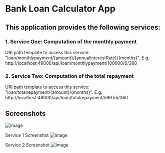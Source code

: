 # Bank Loan Calculator App

## This application provides the following services:

### 1. Service One: Computation of the monthly payment
URI path template to access this service: "loan/monthlypayment/{amount}/{annualInterestRate}/{months}". E.g. http://localhost:49000/api/loan/monthlypayment/100000/6/360

### 2. Service Two: Computation of the total repayment
URI path template to access this service: "loan/totalrepayment/{amount}/{months}". E.g. http://localhost:49000/api/loan/totalrepayment/599.55/360

## Screenshots
![image](https://github.com/rubylennon/BankLoanCalculatorApp/assets/56481222/a3f2c01b-e646-4eb1-98d9-0668f1e7253b)

Service 1 Screenshot
![image](https://github.com/rubylennon/BankLoanCalculatorApp/assets/56481222/360bd03c-013b-49b1-8058-e94051b54d58)

Service 2 Screenshot
![image](https://github.com/rubylennon/BankLoanCalculatorApp/assets/56481222/85a09a94-a41a-4270-9080-439cbfd0c89c)
